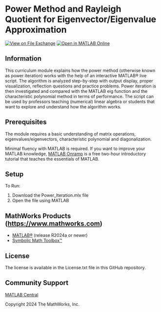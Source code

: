 # Power Method and Rayleigh Quotient for Eigenvector/Eigenvalue Approximation
<!-- This is the "Title of the contribution" that was approved during the Community Contribution Review Process --> 

[![View <File Exchange Title> on File Exchange](https://www.mathworks.com/matlabcentral/images/matlab-file-exchange.svg)](https://www.mathworks.com/matlabcentral/fileexchange/####-file-exchange-title) [![Open in MATLAB Online](https://www.mathworks.com/images/responsive/global/open-in-matlab-online.svg)](https://matlab.mathworks.com/open/github/v1?repo=owner/title&project=title.prj&file=example.mlx) 
<!-- Add the "File Exchange" icon to the README if this repo also appears on File Exchange via the "Connect to GitHub" feature --> 
<!-- Add the "Open in MATLAB Online" icon to the README to open a particular file on MATLAB Online --> 

## Information
This curriculum module explains how the power method (otherwise known as power iteration) works with the help of an interactive MATLAB&reg; live script. The algorithm is analyzed step-by-step with output display, proper visualization, reflection questions and practice problems. Power iteration is then investigated and compared with the MATLAB eig function and the characteristic polynomial method in terms of performance. The script can be used by professors teaching (numerical) linear algebra or students that want to explore and understand how the algorithm works.

<!--- If your project includes a visualation or any images or an App please include a screenshot in this README --->

<!If you mention any trademarks, all MathWorks&reg; (including MATLAB&reg;)  and 3rd party trademarks&trade; need to be correctly marked the first time they are prominently used in each file (including the README.MD).  
<!--- Markdown supports the following HTML entities: © - &copy;  ® - &reg;  ™ - &trade;
More information about Trademarks can be found internally within the Checklist for Community Contributions and Supportfiles Confluence page--->

<!If your repository plans to accept contributions, you should include the `CONTRIBUTING.md` file from this repository.  If you **do not accept contributions**, don't copy the `CONTRIBUTING.md` file.

Please remember to delete all template related text that you are not using within your README.md

<!--- Please remember to delete all template related text that you are not using within your README.md --->

## Prerequisites
<!--- Make sure you have a License.txt within your Repo --->

The module requires a basic understanding of matrix operations, eigenvalues/eigenvectors, characteristic polynomial and diagonalization.

Minimal fluency with MATLAB is required. If you want to improve your MATLAB knowledge, [MATLAB Onramp](https://matlabacademy.mathworks.com/details/matlab-onramp/gettingstarted) is a free two-hour introductory tutorial that teaches the essentials of MATLAB.

## Setup 
To Run:
1. Download the Power_Iteration.mlx file
2. Open the file using MATLAB


## MathWorks Products (https://www.mathworks.com)

- [MATLAB&reg;](https://www.mathworks.com/products/matlab.html) (release R2024a or newer)
- [Symbolic Math Toolbox&trade;](https://www.mathworks.com/products/symbolic.html)



## License
<!--- Make sure you have a License.txt within your Repo --->

The license is available in the License.txt file in this GitHub repository.

## Community Support
[MATLAB Central](https://www.mathworks.com/matlabcentral)

Copyright 2024 The MathWorks, Inc.

<!--- Do not forget to the add the SECURITY.md to this repo --->
<!--- Add Topics #Topics to your Repo such as #MATLAB  --->

<!--- This is my comment --->

<!-- Include any Trademarks if this is the first time mentioning trademarked products (For Example:  MATLAB&reg; Simulink&reg; Trademark&trade; Simulink Test&#8482;) --> 


